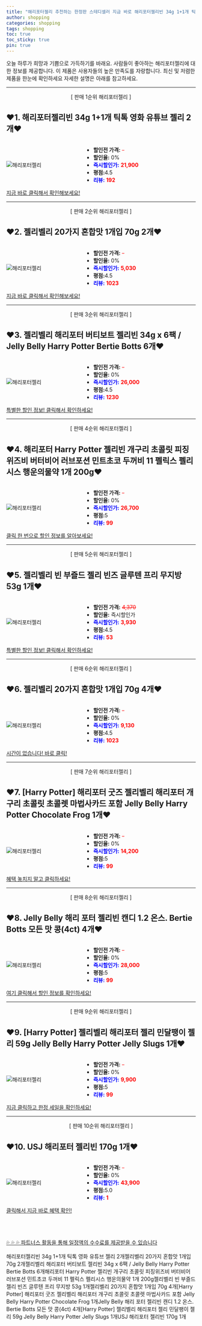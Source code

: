 ```yaml
---
title: "해리포터젤리 추천하는 한정판 스테디셀러 지금 바로 해리포터젤리빈 34g 1+1개 틱톡 영화"
author: shopping
categories: shopping
tags: shopping
toc: true
toc_sticky: true
pin: true
---
```

오늘 하루가 희망과 기쁨으로 가득하기를 바래요. 사람들이 좋아하는 해리포터젤리에 대한 정보를 제공합니다. 이 제품은 사용자들의 높은 만족도를 자랑합니다. 최신 및 저렴한 제품을 한눈에 확인하세요 자세한 설명은 아래를 참고하세요.

---
<p class="toplist" style="margin: 0 auto; display: block; width: fit-content;">[ 판매 1순위 해리포터젤리 ]</p>

<h2><strong>❤️1. 해리포터젤리빈 34g 1+1개 틱톡 영화 유튜브 젤리 2개❤️</strong></h2>

<div style="display: flex; align-items: center;">
    <div style="flex: 0.4;">
        <img src="https://thumbnail9.coupangcdn.com/thumbnails/remote/230x230ex/image/vendor_inventory/969f/cd63e8788f07f10bc5a82a332b4faea50883ee8d1c5cbd9415a840c14c00.jpg" alt="해리포터젤리" style="max-width: 100%;">
    </div>
    <div style="flex: 0.6; margin-left: 10px;">
        <ul>
            <li><strong>할인전 가격:</strong> <del style="color: red;">-</del></li>
            <li><strong>할인율:</strong> 0%</li>
            <li><span style='color:blue'><strong>즉시할인가:</strong></span> <span style='color:red'><strong>21,900</strong></span></li>
            <li><strong>평점:</strong>4.5</li>
            <li><span style='color:blue'><strong>리뷰:</strong></span> <span style='color:red'><strong>192</strong></span></li>
        </ul>
    </div>
</div>
<div class="center">
    <a href="https://selin100587.github.io?lptag=AF9450613&subid=githubio&pageKey=6324250147&traceid=V0-153&itemId=19237111731&vendorItemId=86353469787" class="myButton">
        지금 바로 클릭해서 확인해보세요!
    </a>
</div>


---
<p class="toplist" style="margin: 0 auto; display: block; width: fit-content;">[ 판매 2순위 해리포터젤리 ]</p>

<h2><strong>❤️2. 젤리벨리 20가지 혼합맛 1개입 70g 2개❤️</strong></h2>

<div style="display: flex; align-items: center;">
    <div style="flex: 0.4;">
        <img src="https://thumbnail10.coupangcdn.com/thumbnails/remote/230x230ex/image/retail/images/30695076862189-677abe84-18e3-474a-aca9-a4c34cc40d6e.jpg" alt="해리포터젤리" style="max-width: 100%;">
    </div>
    <div style="flex: 0.6; margin-left: 10px;">
        <ul>
            <li><strong>할인전 가격:</strong> <del style="color: red;">-</del></li>
            <li><strong>할인율:</strong> 0%</li>
            <li><span style='color:blue'><strong>즉시할인가:</strong></span> <span style='color:red'><strong>5,030</strong></span></li>
            <li><strong>평점:</strong>4.5</li>
            <li><span style='color:blue'><strong>리뷰:</strong></span> <span style='color:red'><strong>1023</strong></span></li>
        </ul>
    </div>
</div>
<div class="center">
    <a href="https://selin100587.github.io?lptag=AF9450613&subid=githubio&pageKey=1606765901&traceid=V0-153&itemId=18627222921&vendorItemId=85762595199" class="myButton">
        지금 바로 클릭해서 확인해보세요!
    </a>
</div>


---
<p class="toplist" style="margin: 0 auto; display: block; width: fit-content;">[ 판매 3순위 해리포터젤리 ]</p>

<h2><strong>❤️3. 젤리벨리 해리포터 버티보트 젤리빈 34g x 6팩 / Jelly Belly Harry Potter Bertie Botts 6개❤️</strong></h2>

<div style="display: flex; align-items: center;">
    <div style="flex: 0.4;">
        <img src="https://thumbnail6.coupangcdn.com/thumbnails/remote/230x230ex/image/vendor_inventory/17ee/dd3d4f4b1085323af12831ead8238129d861fd8746c13c1a206703d28eeb.jpg" alt="해리포터젤리" style="max-width: 100%;">
    </div>
    <div style="flex: 0.6; margin-left: 10px;">
        <ul>
            <li><strong>할인전 가격:</strong> <del style="color: red;">-</del></li>
            <li><strong>할인율:</strong> 0%</li>
            <li><span style='color:blue'><strong>즉시할인가:</strong></span> <span style='color:red'><strong>26,000</strong></span></li>
            <li><strong>평점:</strong>4.5</li>
            <li><span style='color:blue'><strong>리뷰:</strong></span> <span style='color:red'><strong>1230</strong></span></li>
        </ul>
    </div>
</div>
<div class="center">
    <a href="https://selin100587.github.io?lptag=AF9450613&subid=githubio&pageKey=1448198555&traceid=V0-153&itemId=6633351472&vendorItemId=83887033882" class="myButton">
        특별한 할인 정보! 클릭해서 확인하세요!
    </a>
</div>


---
<p class="toplist" style="margin: 0 auto; display: block; width: fit-content;">[ 판매 4순위 해리포터젤리 ]</p>

<h2><strong>❤️4. 해리포터 Harry Potter 젤리빈 개구리 초콜릿 피징위즈비 버터비어 러브포션 민트초코 두꺼비 11 펠릭스 펠리시스 행운의물약 1개 200g❤️</strong></h2>

<div style="display: flex; align-items: center;">
    <div style="flex: 0.4;">
        <img src="https://thumbnail6.coupangcdn.com/thumbnails/remote/230x230ex/image/vendor_inventory/566a/54d34a7a9e3772b109df505064722bddfe7aa23941eaf8d5e2e2706682eb.jpg" alt="해리포터젤리" style="max-width: 100%;">
    </div>
    <div style="flex: 0.6; margin-left: 10px;">
        <ul>
            <li><strong>할인전 가격:</strong> <del style="color: red;">-</del></li>
            <li><strong>할인율:</strong> 0%</li>
            <li><span style='color:blue'><strong>즉시할인가:</strong></span> <span style='color:red'><strong>26,700</strong></span></li>
            <li><strong>평점:</strong>5</li>
            <li><span style='color:blue'><strong>리뷰:</strong></span> <span style='color:red'><strong>99</strong></span></li>
        </ul>
    </div>
</div>
<div class="center">
    <a href="https://selin100587.github.io?lptag=AF9450613&subid=githubio&pageKey=7890625834&traceid=V0-153&itemId=21602980213&vendorItemId=88654473917" class="myButton">
        클릭 한 번으로 할인 정보를 알아보세요!
    </a>
</div>


---
<p class="toplist" style="margin: 0 auto; display: block; width: fit-content;">[ 판매 5순위 해리포터젤리 ]</p>

<h2><strong>❤️5. 젤리벨리 빈 부즐드 젤리 빈즈 글루텐 프리 무지방 53g 1개❤️</strong></h2>

<div style="display: flex; align-items: center;">
    <div style="flex: 0.4;">
        <img src="https://thumbnail6.coupangcdn.com/thumbnails/remote/230x230ex/image/vendor_inventory/images/2018/04/11/17/0/1973da46-f489-484a-9723-367f6fa9ae38.JPG" alt="해리포터젤리" style="max-width: 100%;">
    </div>
    <div style="flex: 0.6; margin-left: 10px;">
        <ul>
            <li><strong>할인전 가격:</strong> <del style="color: red;">4,370</del></li>
            <li><strong>할인율:</strong> 즉시할인가</li>
            <li><span style='color:blue'><strong>즉시할인가:</strong></span> <span style='color:red'><strong>3,930</strong></span></li>
            <li><strong>평점:</strong>4.5</li>
            <li><span style='color:blue'><strong>리뷰:</strong></span> <span style='color:red'><strong>53</strong></span></li>
        </ul>
    </div>
</div>
<div class="center">
    <a href="https://selin100587.github.io?lptag=AF9450613&subid=githubio&pageKey=81567205&traceid=V0-153&itemId=259921021&vendorItemId=3631495482" class="myButton">
        특별한 할인 정보! 클릭해서 확인하세요!
    </a>
</div>


---
<p class="toplist" style="margin: 0 auto; display: block; width: fit-content;">[ 판매 6순위 해리포터젤리 ]</p>

<h2><strong>❤️6. 젤리벨리 20가지 혼합맛 1개입 70g 4개❤️</strong></h2>

<div style="display: flex; align-items: center;">
    <div style="flex: 0.4;">
        <img src="https://thumbnail8.coupangcdn.com/thumbnails/remote/230x230ex/image/retail/images/65680029421766-da4aad28-eef5-4a8c-be2c-f58389a01fe1.jpg" alt="해리포터젤리" style="max-width: 100%;">
    </div>
    <div style="flex: 0.6; margin-left: 10px;">
        <ul>
            <li><strong>할인전 가격:</strong> <del style="color: red;">-</del></li>
            <li><strong>할인율:</strong> 0%</li>
            <li><span style='color:blue'><strong>즉시할인가:</strong></span> <span style='color:red'><strong>9,130</strong></span></li>
            <li><strong>평점:</strong>4.5</li>
            <li><span style='color:blue'><strong>리뷰:</strong></span> <span style='color:red'><strong>1023</strong></span></li>
        </ul>
    </div>
</div>
<div class="center">
    <a href="https://selin100587.github.io?lptag=AF9450613&subid=githubio&pageKey=1606765901&traceid=V0-153&itemId=18627222565&vendorItemId=85762594927" class="myButton">
        시간이 없습니다! 바로 클릭!
    </a>
</div>


---
<p class="toplist" style="margin: 0 auto; display: block; width: fit-content;">[ 판매 7순위 해리포터젤리 ]</p>

<h2><strong>❤️7. [Harry Potter] 해리포터 굿즈 젤리벨리 해리포터 개구리 초콜릿 초콜렛 마법사카드 포함 Jelly Belly Harry Potter Chocolate Frog 1개❤️</strong></h2>

<div style="display: flex; align-items: center;">
    <div style="flex: 0.4;">
        <img src="https://thumbnail10.coupangcdn.com/thumbnails/remote/230x230ex/image/vendor_inventory/4458/c98e6f4a74e51d782beece561274fff90b46d350ca064e6ec0980c52ce1e.png" alt="해리포터젤리" style="max-width: 100%;">
    </div>
    <div style="flex: 0.6; margin-left: 10px;">
        <ul>
            <li><strong>할인전 가격:</strong> <del style="color: red;">-</del></li>
            <li><strong>할인율:</strong> 0%</li>
            <li><span style='color:blue'><strong>즉시할인가:</strong></span> <span style='color:red'><strong>14,200</strong></span></li>
            <li><strong>평점:</strong>5</li>
            <li><span style='color:blue'><strong>리뷰:</strong></span> <span style='color:red'><strong>99</strong></span></li>
        </ul>
    </div>
</div>
<div class="center">
    <a href="https://selin100587.github.io?lptag=AF9450613&subid=githubio&pageKey=7984156053&traceid=V0-153&itemId=23761294059&vendorItemId=90785778600" class="myButton">
        혜택 놓치지 말고 클릭하세요!
    </a>
</div>


---
<p class="toplist" style="margin: 0 auto; display: block; width: fit-content;">[ 판매 8순위 해리포터젤리 ]</p>

<h2><strong>❤️8. Jelly Belly 해리 포터 젤리빈 캔디 1.2 온스. Bertie Botts 모든 맛 콩(4ct) 4개❤️</strong></h2>

<div style="display: flex; align-items: center;">
    <div style="flex: 0.4;">
        <img src="https://thumbnail6.coupangcdn.com/thumbnails/remote/230x230ex/image/vendor_inventory/fa88/0fd716d97530c2affb9ecba896a7d24af1b4fbaf6c5bb8487ae3ac06f11d.png" alt="해리포터젤리" style="max-width: 100%;">
    </div>
    <div style="flex: 0.6; margin-left: 10px;">
        <ul>
            <li><strong>할인전 가격:</strong> <del style="color: red;">-</del></li>
            <li><strong>할인율:</strong> 0%</li>
            <li><span style='color:blue'><strong>즉시할인가:</strong></span> <span style='color:red'><strong>28,000</strong></span></li>
            <li><strong>평점:</strong>5</li>
            <li><span style='color:blue'><strong>리뷰:</strong></span> <span style='color:red'><strong>99</strong></span></li>
        </ul>
    </div>
</div>
<div class="center">
    <a href="https://selin100587.github.io?lptag=AF9450613&subid=githubio&pageKey=8192631036&traceid=V0-153&itemId=23451996006&vendorItemId=90478754187" class="myButton">
        여기 클릭해서 할인 정보를 확인하세요!
    </a>
</div>


---
<p class="toplist" style="margin: 0 auto; display: block; width: fit-content;">[ 판매 9순위 해리포터젤리 ]</p>

<h2><strong>❤️9. [Harry Potter] 젤리벨리 해리포터 젤리 민달팽이 젤리 59g Jelly Belly Harry Potter Jelly Slugs 1개❤️</strong></h2>

<div style="display: flex; align-items: center;">
    <div style="flex: 0.4;">
        <img src="https://thumbnail7.coupangcdn.com/thumbnails/remote/230x230ex/image/vendor_inventory/3996/e3e031f860c55b7eec1845677da2563728f68cd70b575bd8b002237c8275.png" alt="해리포터젤리" style="max-width: 100%;">
    </div>
    <div style="flex: 0.6; margin-left: 10px;">
        <ul>
            <li><strong>할인전 가격:</strong> <del style="color: red;">-</del></li>
            <li><strong>할인율:</strong> 0%</li>
            <li><span style='color:blue'><strong>즉시할인가:</strong></span> <span style='color:red'><strong>9,900</strong></span></li>
            <li><strong>평점:</strong>5</li>
            <li><span style='color:blue'><strong>리뷰:</strong></span> <span style='color:red'><strong>99</strong></span></li>
        </ul>
    </div>
</div>
<div class="center">
    <a href="https://selin100587.github.io?lptag=AF9450613&subid=githubio&pageKey=8180531708&traceid=V0-153&itemId=23761677568&vendorItemId=90786080658" class="myButton">
        지금 클릭하고 한정 세일을 확인하세요!
    </a>
</div>


---
<p class="toplist" style="margin: 0 auto; display: block; width: fit-content;">[ 판매 10순위 해리포터젤리 ]</p>

<h2><strong>❤️10. USJ 해리포터 젤리빈 170g 1개❤️</strong></h2>

<div style="display: flex; align-items: center;">
    <div style="flex: 0.4;">
        <img src="https://thumbnail8.coupangcdn.com/thumbnails/remote/230x230ex/image/vendor_inventory/71e1/19c2c033341c8c42cb252ab74dc09f9c6bd604caa8e0e6de8e5f5964680c.jpg" alt="해리포터젤리" style="max-width: 100%;">
    </div>
    <div style="flex: 0.6; margin-left: 10px;">
        <ul>
            <li><strong>할인전 가격:</strong> <del style="color: red;">-</del></li>
            <li><strong>할인율:</strong> 0%</li>
            <li><span style='color:blue'><strong>즉시할인가:</strong></span> <span style='color:red'><strong>43,900</strong></span></li>
            <li><strong>평점:</strong>5.0</li>
            <li><span style='color:blue'><strong>리뷰:</strong></span> <span style='color:red'><strong>1</strong></span></li>
        </ul>
    </div>
</div>
<div class="center">
    <a href="https://selin100587.github.io?lptag=AF9450613&subid=githubio&pageKey=5509987266&traceid=V0-153&itemId=8585670417&vendorItemId=75872970603" class="myButton">
        클릭해서 지금 바로 혜택 확인!
    </a>
</div>

<br><br><br>[💦 💦 💦 파트너스 활동을 통해 일정액의 수수료를 제공받을 수 있습니다](https://link.coupang.com/a/bcpT2c)<br><br>해리포터젤리빈 34g 1+1개 틱톡 영화 유튜브 젤리 2개젤리벨리 20가지 혼합맛 1개입 70g 2개젤리벨리 해리포터 버티보트 젤리빈 34g x 6팩 / Jelly Belly Harry Potter Bertie Botts 6개해리포터 Harry Potter 젤리빈 개구리 초콜릿 피징위즈비 버터비어 러브포션 민트초코 두꺼비 11 펠릭스 펠리시스 행운의물약 1개 200g젤리벨리 빈 부즐드 젤리 빈즈 글루텐 프리 무지방 53g 1개젤리벨리 20가지 혼합맛 1개입 70g 4개[Harry Potter] 해리포터 굿즈 젤리벨리 해리포터 개구리 초콜릿 초콜렛 마법사카드 포함 Jelly Belly Harry Potter Chocolate Frog 1개Jelly Belly 해리 포터 젤리빈 캔디 1.2 온스. Bertie Botts 모든 맛 콩(4ct) 4개[Harry Potter] 젤리벨리 해리포터 젤리 민달팽이 젤리 59g Jelly Belly Harry Potter Jelly Slugs 1개USJ 해리포터 젤리빈 170g 1개